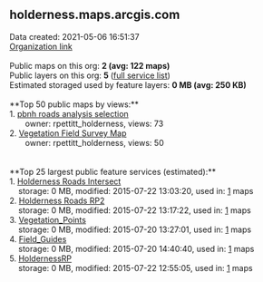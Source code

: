 <h2>holderness.maps.arcgis.com</h2> Data created: 2021-05-06 16:51:37 <br /><a target='new' href='https://holderness.maps.arcgis.com'>Organization link</a><br /><br />Public maps on this org: <b>2 (avg: 122 maps)</b><br />Public layers on this org: <b>5 </b>(<a target='new' href='https://services.arcgis.com/GXlmgH0Dkl1JQpXg/ArcGIS/rest/services'>full service list</a>)<br />Estimated storaged used by feature layers: <b>0 MB (avg: 250 KB)</b><br /><br />**Top 50 public maps by views:**<br />  1. <a target='new' href='https://www.arcgis.com/home/item.html?id=4d23032c88864392b659f69daf96df69'>pbnh roads analysis selection</a> <br />  &nbsp;&nbsp;&nbsp;&nbsp; &nbsp;&nbsp;owner: rpettitt_holderness, views: 73<br />  2. <a target='new' href='https://www.arcgis.com/home/item.html?id=1d58cab11cd7405d8ad1f6943fc64b4e'>Vegetation Field Survey Map</a> <br />  &nbsp;&nbsp;&nbsp;&nbsp; &nbsp;&nbsp;owner: rpettitt_holderness, views: 50<br /><br /><br />**Top 25 largest public feature services (estimated):**<br /> 1. <a target='new' href='https://www.arcgis.com/home/item.html?id=729845d14faf4cb88c258180568edf8c'>Holderness Roads Intersect</a><br /> &nbsp;&nbsp;&nbsp;&nbsp;storage: 0 MB, modified: 2015-07-22 13:03:20,  used in: <a target='new' href='https://ed-ind-tb.s3-us-west-1.amazonaws.com/ADI/729845d14faf4cb88c258180568edf8c.html'> 1</a> maps<br /> 2. <a target='new' href='https://www.arcgis.com/home/item.html?id=a6bb546dd4304f41b80de826fcea58ab'>Holderness Roads RP2</a><br /> &nbsp;&nbsp;&nbsp;&nbsp;storage: 0 MB, modified: 2015-07-22 13:17:22,  used in: <a target='new' href='https://ed-ind-tb.s3-us-west-1.amazonaws.com/ADI/a6bb546dd4304f41b80de826fcea58ab.html'> 1</a> maps<br /> 3. <a target='new' href='https://www.arcgis.com/home/item.html?id=b01ba19e44d84d4e81694b7583823398'>Vegetation_Points</a><br /> &nbsp;&nbsp;&nbsp;&nbsp;storage: 0 MB, modified: 2015-07-20 13:27:01,  used in: <a target='new' href='https://ed-ind-tb.s3-us-west-1.amazonaws.com/ADI/b01ba19e44d84d4e81694b7583823398.html'> 1</a> maps<br /> 4. <a target='new' href='https://www.arcgis.com/home/item.html?id=4ff65d383dea4d8a8b4a837e6d780a35'>Field_Guides</a><br /> &nbsp;&nbsp;&nbsp;&nbsp;storage: 0 MB, modified: 2015-07-20 14:40:40,  used in: <a target='new' href='https://ed-ind-tb.s3-us-west-1.amazonaws.com/ADI/4ff65d383dea4d8a8b4a837e6d780a35.html'> 1</a> maps<br /> 5. <a target='new' href='https://www.arcgis.com/home/item.html?id=cd830036bac74cf4a57c7fdd49076e02'>HoldernessRP</a><br /> &nbsp;&nbsp;&nbsp;&nbsp;storage: 0 MB, modified: 2015-07-22 12:55:05,  used in: <a target='new' href='https://ed-ind-tb.s3-us-west-1.amazonaws.com/ADI/cd830036bac74cf4a57c7fdd49076e02.html'> 1</a> maps<br />
